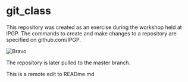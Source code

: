 # git_class

This repository was created as an exercise during the workshop held at IPGP.  The commands to create and make changes to a repository are specified on github.com/IPGP.

![Bravo](http://ep.imgci.com/PICTURES/CMS/49600/49691.jpg)

The repository is later pulled to the master branch.

This is a remote edit to READme.md
